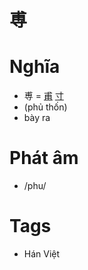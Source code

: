 # 尃

# Nghĩa
* 尃 = [甫](甫.md) [寸](寸.md)
* (phủ thốn)
* bày ra

# Phát âm
* /phu/

# Tags
* Hán Việt

<script>window.HANZI_FIELD='尃';</script>
